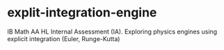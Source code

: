 # explit-integration-engine
 IB Math AA HL Internal Assessment (IA). Exploring physics engines using explicit integration (Euler, Runge-Kutta)
